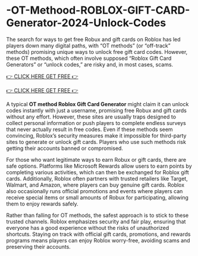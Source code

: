 # -OT-Methood-ROBLOX-GIFT-CARD-Generator-2024-Unlock-Codes

The search for ways to get free Robux and gift cards on Roblox has led players down many digital paths, with “OT methods” (or “off-track” methods) promising unique ways to unlock free gift card codes. However, these OT methods, which often involve supposed “Roblox Gift Card Generators” or “unlock codes,” are risky and, in most cases, scams. 

[👉 CLICK HERE GET FREE 👉](https://appbitly.com/roboux)

[👉 CLICK HERE GET FREE 👉](https://appbitly.com/roboux)

A typical **OT method Roblox Gift Card Generator** might claim it can unlock codes instantly with just a username, promising free Robux and gift cards without any effort. However, these sites are usually traps designed to collect personal information or push players to complete endless surveys that never actually result in free codes. Even if these methods seem convincing, Roblox’s security measures make it impossible for third-party sites to generate or unlock gift cards. Players who use such methods risk getting their accounts banned or compromised.

For those who want legitimate ways to earn Robux or gift cards, there are safe options. Platforms like Microsoft Rewards allow users to earn points by completing various activities, which can then be exchanged for Roblox gift cards. Additionally, Roblox often partners with trusted retailers like Target, Walmart, and Amazon, where players can buy genuine gift cards. Roblox also occasionally runs official promotions and events where players can receive special items or small amounts of Robux for participating, allowing them to enjoy rewards safely.

Rather than falling for OT methods, the safest approach is to stick to these trusted channels. Roblox emphasizes security and fair play, ensuring that everyone has a good experience without the risks of unauthorized shortcuts. Staying on track with official gift cards, promotions, and rewards programs means players can enjoy Roblox worry-free, avoiding scams and preserving their accounts.
